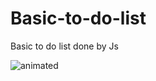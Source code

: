 # Basic-to-do-list
Basic to do list done by Js

<img style= 'text-align: center' src="https://media.giphy.com/media/5qhGkBvSO7R36lUBi4/giphy.gif" alt="animated" />
